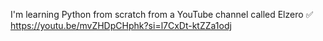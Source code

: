 I'm learning Python from scratch from a YouTube channel called Elzero ✅
https://youtu.be/mvZHDpCHphk?si=l7CxDt-ktZZa1odj
